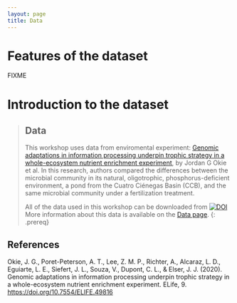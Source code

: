 ```yaml
---
layout: page
title: Data
---
```


# Features of the dataset  

FIXME

# Introduction to the dataset  

> ## Data
> 
> This workshop uses data from enviromental experiment: [Genomic adaptations in information 
> processing underpin trophic strategy in a whole-ecosystem nutrient 
> enrichment experiment](https://elifesciences.org/articles/49816), by Jordan G Okie et al.
> In this research, authors compared the differences between the microbial community 
> in its natural, oligotrophic, phosphorus-deficient 
>environment, a pond from the Cuatro Ciénegas Basin (CCB), and the same microbial 
>community under a fertilization treatment.
>
> All of the data used in this workshop can be downloaded from
>  [![DOI](https://zenodo.org/badge/DOI/10.5281/zenodo.4285900.svg)](https://doi.org/10.5281/zenodo.4285900)
> More information about this data is available on the [Data page](https://carpentries-incubator.github.io/metagenomics-workshop/data/index.html).
{: .prereq} 

## References  

Okie, J. G., Poret-Peterson, A. T., Lee, Z. M. P., Richter, A., Alcaraz, L. D., Eguiarte, L. E., Siefert, J. L., Souza, V., Dupont, C. L., & Elser, J. J. (2020). 
Genomic adaptations in information processing underpin trophic strategy in a whole-ecosystem nutrient enrichment experiment. ELife, 9. https://doi.org/10.7554/ELIFE.49816
